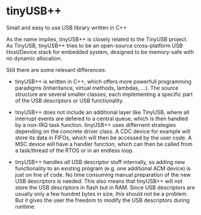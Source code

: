 # tinyUSB++
Small and easy to use USB library written in C++

As the name implies, tinyUSB++ is closely related to the TinyUSB
project. As TinyUSB, tinyUSB++ tries to be an open-source cross-platform
USB Host/Device stack for embedded system, designed to be memory-safe
with no dynamic allocation.

Still there are some relevant differences:

* tinyUSB++ is written in C++, which offers more powerfull
  programming paradigms (inheritance, virtual methods, lambdas, ...).
  The source structure are several smaller classes, each implementing
  a specific part of the USB descriptors or USB functionality.

* tinyUSB++ does not include an additional layer like TinyUSB, where
  all interrupt events are defered to a central queue, which is then
  handled by a non-IRQ task function. tinyUSB++ uses differnent strategies
  depending on the concrete driver class. A CDC device for example will
  store its data in FIFOs, which will then be accessed by the user code.
  A MSC device will have a handler function, which can then be called from
  a task/thread of the RTOS or in an endless loop.

* tinyUSB++ handles _all_ USB descriptor stuff internally, so adding new
  functionality to an existing program (e.g. one additional ACM device)
  is just on line of code. No time consuming manual preparation of the
  new USB descriptors is needed. This also means that tinyUSB++ will not
  store the USB descriptors in flash but in RAM. Since USB descriptors 
  are usually only a few hundret bytes in size, this should not be a 
  problem. But it gives the user the freedom to modify the USB descriptors
  during runtime.
 